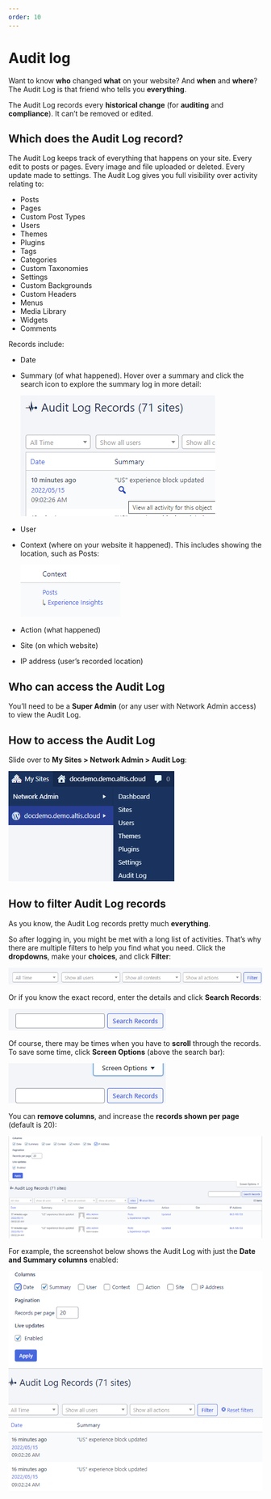 ```yaml
---
order: 10
---
```


# Audit log

Want to know **who** changed **what** on your website? And **when** and **where**? The Audit Log is that friend who tells you **everything**. 

The Audit Log records every **historical change** (for **auditing** and **compliance**). It can’t be removed or edited.  

## Which does the Audit Log record?

The Audit Log keeps track of everything that happens on your site. Every edit to posts or pages. Every image and file uploaded or deleted. Every update made to settings. The Audit Log gives you full visibility over activity relating to:

- Posts
- Pages
- Custom Post Types
- Users
- Themes
- Plugins
- Tags
- Categories
- Custom Taxonomies
- Settings
- Custom Backgrounds
- Custom Headers
- Menus
- Media Library
- Widgets
- Comments

Records include:

- Date
- Summary (of what happened). Hover over a summary and click the search icon to explore the summary log in more detail:

	 ![](../assets/audit-log-image3.png)

- User 
- Context (where on your website it happened). This includes showing the location, such as Posts:

	![](../assets/audit-log-image4.png)

- Action (what happened)
- Site (on which website)
- IP address (user’s recorded location)

## Who can access the Audit Log

You’ll need to be a **Super Admin** (or any user with Network Admin access) to view the Audit Log. 

## How to access the Audit Log

Slide over to **My Sites > Network Admin > Audit Log**:

![](../assets/audit-log-image6.png)

## How to filter Audit Log records

As you know, the Audit Log records pretty much **everything**. 

So after logging in, you might be met with a long list of activities. That’s why there are multiple filters to help you find what you need. Click the **dropdowns**, make your **choices**, and click **Filter**:

![](../assets/audit-log-image5.png)

Or if you know the exact record, enter the details and click **Search Records**:

![](../assets/audit-log-image8.png)

Of course, there may be times when you have to **scroll** through the records. To save some time, click **Screen Options** (above the search bar):

![](../assets/audit-log-image7.png)

You can **remove columns**, and increase the **records shown per page** (default is 20):

![](../assets/audit-log-image2.png)

For example, the screenshot below shows the Audit Log with just the **Date and Summary columns** enabled:

![](../assets/audit-log-image1.png)

